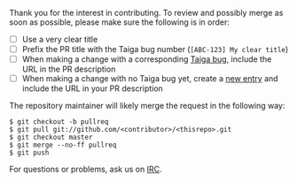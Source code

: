 Thank you for the interest in contributing. To review and possibly merge as soon as possible, please make sure the following is in order:

- [ ] Use a very clear title
- [ ] Prefix the PR title with the Taiga bug number (`[ABC-123] My clear title`)
- [ ] When making a change with a corresponding [Taiga bug](https://taiga.getmonero.org/project/michael-rfc-hwallet-1-implementation/issues/), include the URL in the PR description
- [ ] When making a change with no Taiga bug yet, create a [new entry](https://taiga.getmonero.org/project/michael-rfc-hwallet-1-implementation/issues/) and include the URL in your PR description

The repository maintainer will likely merge the request in the following way:

```
$ git checkout -b pullreq
$ git pull git://github.com/<contributor>/<thisrepo>.git
$ git checkout master
$ git merge --no-ff pullreq
$ git push
```

For questions or problems, ask us on [IRC](irc://chat.freenode.net/monero-hardware/).
